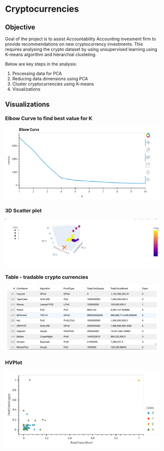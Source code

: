 # Cryptocurrencies

## Objective

  Goal of the project is to assist Accountability Accounting invesment firm to provide recommendations on new cryptocurrency investments.
  This requires analysing the crypto dataset by using unsupervised learning using K-means algorithm and hierarchial clusteting. 
  
  Below are key steps in the analysis:
  1. Processing data for PCA
  2. Reducing data dimensions using PCA
  3. Cluster cryptocurrencies using K-means
  4. Visualizations
  
## Visualizations

### Elbow Curve to find best value for K

![](https://github.com/SuniAnalytics/Cryptocurrencies/blob/main/images/1ElbowCurve.png)

### 3D Scatter plot
![](https://github.com/SuniAnalytics/Cryptocurrencies/blob/main/images/2.png)

### Table - tradable crypto currencies
![](https://github.com/SuniAnalytics/Cryptocurrencies/blob/main/images/4crypto_table.png)

### HVPlot 

![](https://github.com/SuniAnalytics/Cryptocurrencies/blob/main/images/3.png)


